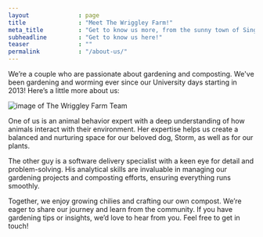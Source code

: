 ```yaml
---
layout              : page
title               : "Meet The Wriggley Farm!"
meta_title          : "Get to know us more, from the sunny town of Singapore!"
subheadline         : "Get to know us here!"
teaser              : ""
permalink           : "/about-us/"
---
```


We’re a couple who are passionate about gardening and composting. We've been gardening and worming ever since our University days starting in 2013! Here’s a little more about us:

![image of The Wriggley Farm Team](../../images/the-wriggley-farm-team.jpeg)

One of us is an animal behavior expert with a deep understanding of how animals interact with their environment. Her expertise helps us create a balanced and nurturing space for our beloved dog, Storm, as well as for our plants.

The other guy is a software delivery specialist with a keen eye for detail and problem-solving. His analytical skills are invaluable in managing our gardening projects and composting efforts, ensuring everything runs smoothly.

Together, we enjoy growing chilies and crafting our own compost. We’re eager to share our journey and learn from the community. If you have gardening tips or insights, we’d love to hear from you. Feel free to get in touch!